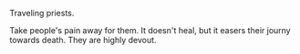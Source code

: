 Traveling priests. 

Take people's pain away for them. It doesn't heal, but it easers their journy towards death. They are highly devout.